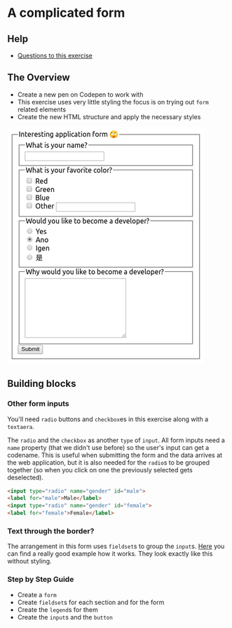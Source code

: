 # A complicated form

## Help

- [Questions to this exercise](https://stackoverflow.com/c/greenfoxacademy/questions/tagged/14)

## The Overview

- Create a new pen on Codepen to work with
- This exercise uses very little styling the focus is on trying out `form` related elements
- Create the new HTML structure and apply the necessary styles

![lists and texts](assets/06.png)

## Building blocks

### Other form inputs

You'll need `radio` buttons and `checkbox`es in this exercise along with a `textaera`.

The `radio` and the `checkbox` as another `type` of `input`. All form inputs need a `name` property (that we didn't use before) so the user's input can get a codename. This is useful when submitting the form and the data arrives at the web application, but it is also needed for the `radio`s to be grouped together (so when you click on one the previously selected gets deselected).

```html
<input type="radio" name="gender" id="male">
<label for="male">Male</label>
<input type="radio" name="gender" id="female">
<label for="female">Female</label>
```

### Text through the border?

The arrangement in this form uses `fieldset`s to group the `input`s. [Here](https://developer.mozilla.org/en-US/docs/Web/HTML/Element/fieldset) you can find a really good example how it works. They look exactly like this without styling.

### Step by Step Guide

- Create a `form`
- Create `fieldset`s for each section and for the form
- Create the `legend`s for them
- Create the `input`s and the `button`

